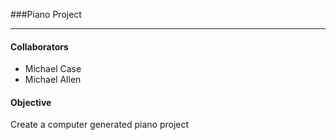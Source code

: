 ###Piano Project
***

#### Collaborators
* Michael Case
* Michael Allen

#### Objective

Create a computer generated piano project
